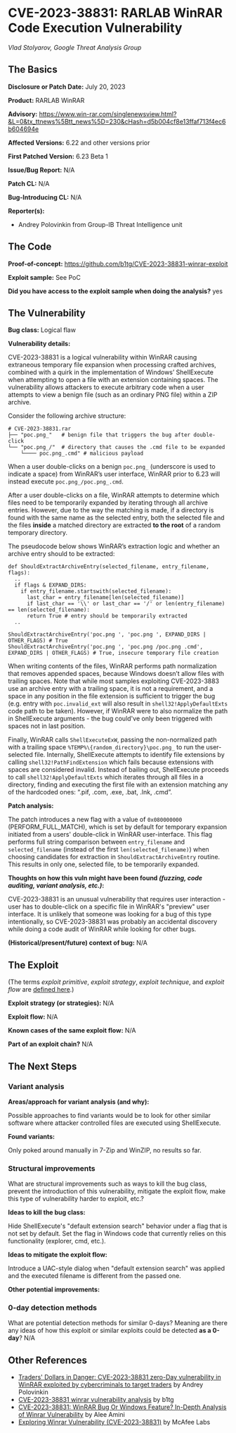 # CVE-2023-38831: RARLAB WinRAR Code Execution Vulnerability
*Vlad Stolyarov, Google Threat Analysis Group*

## The Basics

**Disclosure or Patch Date:** July 20, 2023

**Product:** RARLAB WinRAR

**Advisory:** https://www.win-rar.com/singlenewsview.html?&L=0&tx_ttnews%5Btt_news%5D=230&cHash=d5b004cf8e13ffaf713f4ec6b604694e

**Affected Versions:** 6.22 and other versions prior

**First Patched Version:** 6.23 Beta 1

**Issue/Bug Report:** N/A

**Patch CL:** N/A

**Bug-Introducing CL:** N/A

**Reporter(s):**
 - Andrey Polovinkin from Group-IB Threat Intelligence unit

## The Code

**Proof-of-concept:** https://github.com/b1tg/CVE-2023-38831-winrar-exploit

**Exploit sample:** See PoC

**Did you have access to the exploit sample when doing the analysis?** yes

## The Vulnerability

**Bug class:** Logical flaw

**Vulnerability details:**

CVE-2023-38831 is a logical vulnerability within WinRAR causing extraneous temporary file expansion when processing crafted archives, combined with a quirk in the implementation of Windows’ ShellExecute when attempting to open a file with an extension containing spaces. The vulnerability allows attackers to execute arbitrary code when a user attempts to view a benign file (such as an ordinary PNG file) within a ZIP archive.

Consider the following archive structure:

```
# CVE-2023-38831.rar
├── "poc.png_"   # benign file that triggers the bug after double-click
└── "poc.png_/"  # directory that causes the .cmd file to be expanded
    └──── poc.png_.cmd" # malicious payload
```

When a user double-clicks on a benign `poc.png_` (underscore is used to indicate a space) from WinRAR’s user interface, WinRAR prior to 6.23 will instead execute `poc.png_/poc.png_.cmd`.

After a user double-clicks on a file, WinRAR attempts to determine which files need to be temporarily expanded by iterating through all archive entries. However, due to the way the matching is made, if a directory is found with the same name as the selected entry, both the selected file and the files **inside** a matched directory are extracted **to the root** of a random temporary directory.

The pseudocode below shows WinRAR’s extraction logic and whether an archive entry should to be extracted:
```
def ShouldExtractArchiveEntry(selected_filename, entry_filename, flags):
  ..
  if flags & EXPAND_DIRS:
    if entry_filename.startswith(selected_filename):
      last_char = entry_filename[len(selected_filename)]
      if last_char == '\\' or last_char == '/' or len(entry_filename) == len(selected_filename):
      return True # entry should be temporarily extracted
  ..

ShouldExtractArchiveEntry('poc.png ', 'poc.png ', EXPAND_DIRS | OTHER_FLAGS) # True
ShouldExtractArchiveEntry('poc.png ', 'poc.png /poc.png .cmd', EXPAND_DIRS | OTHER_FLAGS) # True, insecure temporary file creation
```

When writing contents of the files, WinRAR performs path normalization that removes appended spaces, because Windows doesn’t allow files with trailing spaces. Note that while most samples exploiting CVE-2023-3883 use an archive entry with a trailing space, it is not a requirement, and a space in any position in the file extension is sufficient to trigger the bug (e.g. entry with `poc.invalid_ext` will also result in `shell32!ApplyDefaultExts` code path to be taken). However, if WinRAR were to also normalize the path in ShellExecute arguments - the bug could've only been triggered with spaces not in last position.

Finally, WinRAR calls `ShellExecuteExW`, passing the non-normalized path with a trailing space `%TEMP%\{random_directory}\poc.png_` to run the user-selected file. Internally, ShellExecute attempts to identify file extensions by calling `shell32!PathFindExtension` which fails because extensions with spaces are considered invalid. Instead of bailing out, ShellExecute proceeds to call `shell32!ApplyDefaultExts` which iterates through all files in a directory, finding and executing the first file with an extension matching any of the hardcoded ones: “.pif, .com, .exe, .bat, .lnk, .cmd”.

**Patch analysis:**

The patch introduces a new flag with a value of `0x080000000` (PERFORM_FULL_MATCH), which is set by default for temporary expansion initiated from a users' double-click in WinRAR user-interface. This flag performs full string comparison between `entry_filename` and `selected_filename` (instead of the first `len(selected_filename)`) when choosing candidates for extraction in `ShouldExtractArchiveEntry` routine. This results in only one, selected file, to be temporarily expanded.

**Thoughts on how this vuln might have been found _(fuzzing, code auditing, variant analysis, etc.)_:**

CVE-2023-38831 is an unusual vulnerability that requires user interaction - user has to double-click on a specific file in WinRAR's "preview" user interface. It is unlikely that someone was looking for a bug of this type intentionally, so CVE-2023-38831 was probably an accidental discovery while doing a code audit of WinRAR while looking for other bugs.

**(Historical/present/future) context of bug:** N/A

## The Exploit

(The terms *exploit primitive*, *exploit strategy*, *exploit technique*, and *exploit flow* are [defined here](https://googleprojectzero.blogspot.com/2020/06/a-survey-of-recent-ios-kernel-exploits.html).)

**Exploit strategy (or strategies):** N/A

**Exploit flow:** N/A

**Known cases of the same exploit flow:** N/A

**Part of an exploit chain?** N/A

## The Next Steps

### Variant analysis

**Areas/approach for variant analysis (and why):**

Possible approaches to find variants would be to look for other similar software where attacker controlled files are executed using ShellExecute.

**Found variants:**

Only poked around manually in 7-Zip and WinZIP, no results so far.

### Structural improvements

What are structural improvements such as ways to kill the bug class, prevent the introduction of this vulnerability, mitigate the exploit flow, make this type of vulnerability harder to exploit, etc.?

**Ideas to kill the bug class:**

Hide ShellExecute's "default extension search" behavior under a flag that is not set by default. Set the flag in Windows code that currently relies on this functionality (explorer, cmd, etc.).

**Ideas to mitigate the exploit flow:**

Introduce a UAC-style dialog when "default extension search" was applied and the executed filename is different from the passed one.

**Other potential improvements:**

### 0-day detection methods

What are potential detection methods for similar 0-days? Meaning are there any ideas of how this exploit or similar exploits could be detected **as a 0-day**? N/A

## Other References

* [Traders' Dollars in Danger: CVE-2023-38831 zero-Day vulnerability in WinRAR exploited by cybercriminals to target traders](https://www.group-ib.com/blog/cve-2023-38831-winrar-zero-day/) by Andrey Polovinkin
* [CVE-2023-38831 winrar vulnerability analysis](https://b1tg.github.io/post/cve-2023-38831-winrar-analysis/) by b1tg
* [CVE-2023-38831: WinRAR Bug Or Windows Feature? In-Depth Analysis of Winrar Vulnerability](https://aleeamini.com/cve-2023-38831-winrar-bug-or-windows-feature/) by Alee Amini
* [Exploring Winrar Vulnerability (CVE-2023-38831)](https://www.mcafee.com/blogs/other-blogs/mcafee-labs/exploring-winrar-vulnerability-cve-2023-38831/) by McAfee Labs

